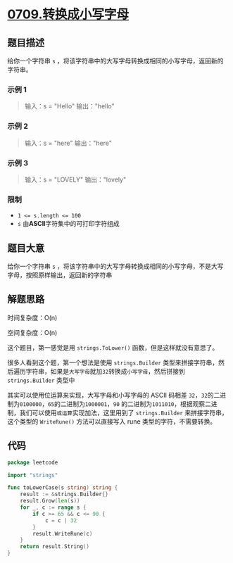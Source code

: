 # [0709.转换成小写字母](https://leetcode.cn/problems/to-lower-case/)

## 题目描述

给你一个字符串 `s` ，将该字符串中的大写字母转换成相同的小写字母，返回新的字符串。

### 示例 1

> 输入：s = "Hello"
> 输出："hello"

### 示例 2

> 输入：s = "here"
> 输出："here"

### 示例 3

> 输入：s = "LOVELY"
> 输出："lovely"

### 限制

* `1 <= s.length <= 100`
* `s` 由**ASCII**字符集中的可打印字符组成

## 题目大意

给你一个字符串 `s` ，将该字符串中的大写字母转换成相同的小写字母，不是大写字母，按照原样输出，返回新的字符串

## 解题思路

时间复杂度：O(n)

空间复杂度：O(n)

这个题目，第一感觉是用 `strings.ToLower()` 函数，但是这样就没有意思了。

很多人看到这个题，第一个想法是使用 `strings.Builder`
类型来拼接字符串，然后遍历字符串，如果是`大写字母`就加`32`转换成`小写字母`，然后拼接到 `strings.Builder` 类型中

其实可以使用位运算来实现，大写字母和小写字母的 ASCII 码相差 `32`，`32`的二进制为`0100000`，`65`的二进制为`1000001`，`90`
的二进制为`1011010`，根据观察二进制，我们可以使用`或运算`实现加法，这里用到了 `strings.Builder`
来拼接字符串，这个类型的 `WriteRune()` 方法可以直接写入 rune 类型的字符，不需要转换。

## 代码

```go
package leetcode

import "strings"

func toLowerCase(s string) string {
	result := &strings.Builder{}
	result.Grow(len(s))
	for _, c := range s {
		if c >= 65 && c <= 90 {
			c = c | 32
		}
		result.WriteRune(c)
	}
	return result.String()
}
```
